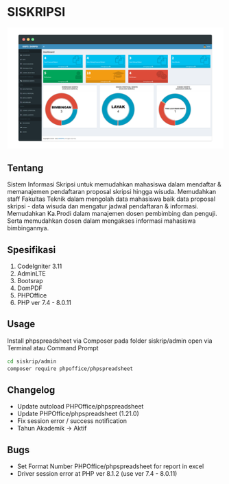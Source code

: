 # SISKRIPSI

<img src="screenshoot/siskripsi.png">

## Tentang
Sistem Informasi Skripsi untuk memudahkan mahasiswa dalam mendaftar & memanajemen pendaftaran proposal skripsi hingga wisuda. Memudahkan staff Fakultas Teknik dalam mengolah data mahasiswa baik data proposal skripsi - data wisuda dan mengatur jadwal pendaftaran & informasi. Memudahkan Ka.Prodi dalam manajemen dosen pembimbing dan penguji. Serta memudahkan dosen dalam mengakses informasi mahasiswa bimbingannya. 

## Spesifikasi
1. CodeIgniter 3.11
2. AdminLTE
3. Bootsrap
4. DomPDF
5. PHPOffice
6. PHP ver 7.4 - 8.0.11

## Usage
Install phpspreadsheet via Composer pada folder siskrip/admin
open via Terminal atau Command Prompt
```sh
cd siskrip/admin
composer require phpoffice/phpspreadsheet
```

## Changelog
- Update autoload PHPOffice/phpspreadsheet
- Update PHPOffice/phpspreadsheet (1.21.0)
- Fix session error / success notification
- Tahun Akademik -> Aktif

## Bugs
- Set Format Number PHPOffice/phpspreadsheet for report in excel
- Driver session error at PHP ver 8.1.2 (use ver 7.4 - 8.0.11)
